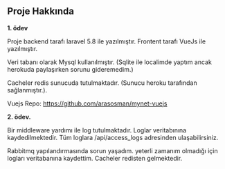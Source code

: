 
## Proje Hakkında

**1. ödev** 

Proje backend tarafı laravel 5.8 ile yazılmıştır.
Frontent tarafı VueJs ile yazılmıştır.

Veri tabanı olarak Mysql kullanılmıştır. (Sqlite ile localimde yaptım ancak herokuda paylaşırken sorunu gideremedim.)

Cacheler redis sunucuda tutulmaktadır. (Sunucu heroku tarafından sağlanmıştır.).

Vuejs Repo: https://github.com/arasosman/mynet-vuejs



**2. ödev.**

Bir middleware yardımı ile log tutulmaktadır. Loglar veritabınına kaydedilmektedir. Tüm loglara
/api/access_logs adresinden ulaşabilirsiniz.

Rabbitmq yapılandırmasında sorun yaşadım. yeterli zamanım olmadığı için logları veritabanına kaydettim. Cacheler redisten gelmektedir.
